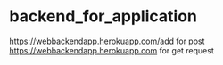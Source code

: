 # backend_for_application
https://webbackendapp.herokuapp.com/add for post
https://webbackendapp.herokuapp.com  for get request

